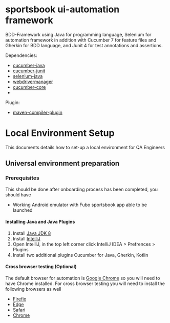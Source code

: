 # sportsbook ui-automation framework

BDD-Framework using Java for programming language, Selenium for automation framework in addition with Cucumber 7 for
feature files and Gherkin for BDD language, and Junit 4 for test annotations and assertions.

Dependencies:

- [cucumber-java](https://mvnrepository.com/artifact/io.cucumber/cucumber-java)
- [cucumber-junit](https://mvnrepository.com/artifact/io.cucumber/cucumber-junit)
- [selenium-java](https://mvnrepository.com/artifact/org.seleniumhq.selenium/selenium-java)
- [webdrivermanager](https://mvnrepository.com/artifact/io.github.bonigarcia/webdrivermanager)
- [cucumber-core](https://mvnrepository.com/artifact/io.cucumber/cucumber-core)
-

Plugin:

- [maven-compiler-plugin](https://mvnrepository.com/artifact/org.apache.maven.plugins/maven-compiler-plugin)

# Local  Environment Setup

This documents details how to set-up a local environment for QA Engineers

## Universal environment preparation

### Prerequisites

This should be done after onboarding process has been completed, you should have

- Working Android emulator with Fubo sportsbook app able to be launched

#### Installing Java and Java Plugins

1. Install [Java JDK 8](https://www.oracle.com/java/technologies/javase/javase8-archive-downloads.html)
2. Install [IntelliJ](https://www.jetbrains.com/idea/download/#section=mac)
3. Open IntelliJ, in the top left corner click IntelliJ IDEA > Prefrences > Plugins
4. Install two additional plugins Cucumber for Java, Gherkin, Kotlin

#### Cross browser testing (Optional)

The default browser for automation
is [Google Chrome](https://www.google.com/chrome/?brand=YTUH&geo=US&gclid=CjwKCAjw7--KBhAMEiwAxfpkWArw7h3Fuo9UXIiwgcidahv7mW9lY_CyDKWA72MvHGj42bU6UiTBDhoCbFoQAvD_BwE&gclsrc=aw.ds)
so you will need to have Chrome installed. For cross browser testing you will need to install the following browsers as
well

- [Firefix](https://www.mozilla.org/en-US/firefox/new/)
- [Edge](https://www.microsoft.com/en-us/edge?brand=M022&OCID=AID2200279_SEM_CjwKCAjw7--KBhAMEiwAxfpkWKR2yMJIA7F8QFsaR8Is9IDoFFYtv_VO2wH8LwhAD0bmilZ-P6CzmhoC-mgQAvD_BwE:G:s&ef_id=CjwKCAjw7--KBhAMEiwAxfpkWKR2yMJIA7F8QFsaR8Is9IDoFFYtv_VO2wH8LwhAD0bmilZ-P6CzmhoC-mgQAvD_BwE:G:s&gclid=CjwKCAjw7--KBhAMEiwAxfpkWKR2yMJIA7F8QFsaR8Is9IDoFFYtv_VO2wH8LwhAD0bmilZ-P6CzmhoC-mgQAvD_BwE)
- [Safari](https://support.apple.com/downloads/safari)
- [Chrome](https://chromeenterprise.google/browser/download/?utm_source=adwords&utm_medium=cpc&utm_campaign=2022-H2-chromebrowser-paidmed-paiddisplay-other-chromebrowserent&utm_term=downloadnow-chrome-browser-download&utm_content=GCEJ&brand=GCEJ&gclid=CjwKCAjwpqCZBhAbEiwAa7pXecKMOMDU2ksfHusUWvj56RosV9mj_d8s_rGuyIC2Sg8-x5DfMIFSHBoCYnoQAvD_BwE&gclsrc=aw.ds#windows-tab)


